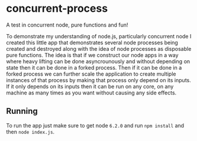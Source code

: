 # concurrent-process
A test in concurrent node, pure functions and fun!

To demonstrate my understanding of node.js, particularly concurrent node I created this little app that demonstrates several node processes being created and destroyed along with the idea of node processes as disposable pure functions. The idea is that if we construct our node apps in a way where heavy lifting can be done asyncrounously and without depending on state then it can be done in a forked process. Then if it can be done in a forked process we can further scale the application to create multiple instances of that process by making that process only depend on its inputs. If it only depends on its inputs then it can be run on any core, on any machine as many times as you want without causing any side effects. 

## Running
To run the app just make sure to get node `6.2.0` and run `npm install` and then `node index.js`.

